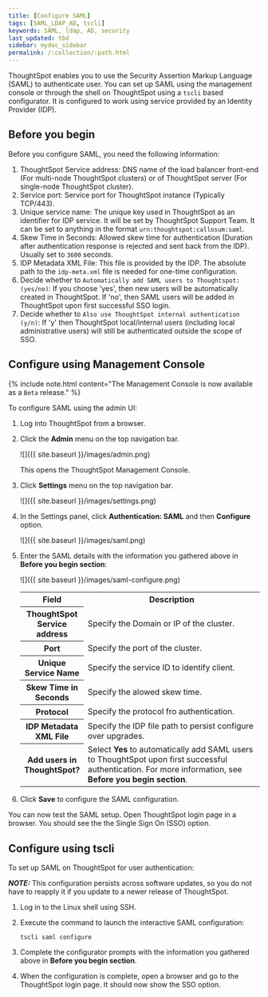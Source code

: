```yaml
---
title: [Configure SAML]
tags: [SAML_LDAP_AD, tscli]
keywords: SAML, ldap, AD, security
last_updated: tbd
sidebar: mydoc_sidebar
permalink: /:collection/:path.html
---
```


ThoughtSpot enables you to use the Security Assertion Markup Language (SAML) to authenticate user. You can set up SAML using the management console or through the shell on ThoughtSpot using a `tscli` based configurator. It is configured to work using service provided by an Identity Provider (IDP).

## Before you begin

Before you configure SAML, you need the following information:

1. ThoughtSpot Service address: DNS name of the load balancer front-end (For multi-node ThoughtSpot clusters) or of ThoughtSpot server (For single-node ThoughtSpot cluster).
2. Service port: Service port for ThoughtSpot instance (Typically TCP/443).
3. Unique service name: The unique key used in ThoughtSpot as an identifier for IDP service. It will be set by ThoughtSpot Support Team. It can be set to anything in the format  `urn:thoughtspot:callosum:saml`.
4. Skew Time in Seconds: Allowed skew time for authentication (Duration after authentication response is rejected and sent back from the IDP). Usually set to `3600` seconds.
5. IDP Metadata XML File: This file is provided by the IDP. The absolute path to the `idp-meta.xml` file is needed for one-time configuration.
6. Decide whether to `Automatically add SAML users to Thoughtspot: (yes/no)`: If you choose 'yes', then new users will be automatically created in ThoughtSpot. If 'no', then SAML users will be added in ThoughtSpot upon first successful SSO login.
7. Decide whether to `Also use ThoughtSpot internal authentication (y/n)`: If 'y' then ThoughtSpot local/internal users (including local administrative users) will still be authenticated outside the scope of SSO.

## Configure using Management Console

{% include note.html content="The Management Console is now available as a `Beta` release." %}

To configure SAML using the admin UI:

1. Log into ThoughtSpot from a browser.
2. Click the **Admin** menu on the top navigation bar.

   ![]({{ site.baseurl }}/images/admin.png)

   This opens the ThoughtSpot Management Console.
3. Click **Settings** menu on the top navigation bar.

   ![]({{ site.baseurl }}/images/settings.png)

4. In the Settings panel, click **Authentication: SAML** and then  **Configure** option.

   ![]({{ site.baseurl }}/images/saml.png)  


5. Enter the SAML details with the information you gathered above in **Before you begin section**:

   ![]({{ site.baseurl }}/images/saml-configure.png)

   <table>
   <colgroup>
   <col width="20%" />
   <col width="80%" />
   </colgroup>
   <tr>
   <th>Field</th>
   <th>Description</th>
   </tr>
   <tr>
   <th>ThoughtSpot Service address</th>
   <td>Specify the Domain or IP of the cluster.</td>
   </tr>
   <tr>
   <th>Port</th>
   <td>Specify the port of the cluster.</td>
   </tr>
   <tr>
   <th>Unique Service Name</th>
   <td>Specify the service ID to identify client.</td>
   </tr>
   <tr>
   <th>Skew Time in Seconds</th>
   <td>Specify the alowed skew time.</td>
   </tr>
   <tr>
   <th>Protocol</th>
   <td>Specify the protocol fro authentication.</td>
   </tr>
   <tr>
   <th>IDP Metadata XML File</th>
   <td>Specify the IDP file path to persist configure over upgrades.</td>
   </tr>
   <tr>
   <th>Add users in ThoughtSpot?</th>
   <td>Select <b>Yes</b> to automatically add SAML users to ThoughtSpot upon first successful authentication. For more information, see <b>Before you begin section</b>.</td>
   </tr>
   </table>

6. Click **Save** to configure the SAML configuration.

You can now test the SAML setup. Open ThoughtSpot login page in a browser. You should see the the Single Sign On (SSO) option.


## Configure using tscli

To set up SAML on ThoughtSpot for user authentication:

**_NOTE:_** This configuration persists across software updates, so you do not have to reapply it if you update to a newer release of ThoughtSpot.

1. Log in to the Linux shell using SSH.
2. Execute the command to launch the interactive SAML configuration:

    ```
    tscli saml configure
    ```

3. Complete the configurator prompts with the information you gathered above in **Before you begin section**.
4. When the configuration is complete, open a browser and go to the ThoughtSpot login page.
   It should now show the SSO option.
